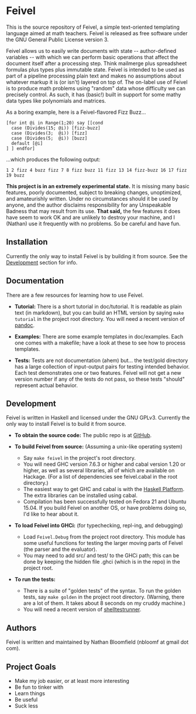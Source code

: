 # Feivel

This is the source repository of Feivel, a simple text-oriented templating language aimed at math teachers. Feivel is released as free software under the GNU General Public License version 3.

Feivel allows us to easily write documents with state -- author-defined variables -- with which we can perform basic operations that affect the document itself after a processing step. Think mailmerge plus spreadsheet formulas plus types plus immutable state. Feivel is intended to be used as part of a pipeline processing plain text and makes no assumptions about whatever markup it is (or isn't) layered on top of. The on-label use of Feivel is to produce math problems using "random" data whose difficulty we can precisely control. As such, it has (basic!) built in support for some mathy data types like polynomials and matrices.

As a boring example, here is a Feivel-flavored Fizz Buzz...

    [for int @i in Range(1;20) say [[cond
      case (Divides(15; @i)) [fizz-buzz]
      case (Divides(3;  @i)) [fizz]
      case (Divides(5;  @i)) [buzz]
      default [@i]
    ] ] endfor]

...which produces the following output:

    1 2 fizz 4 buzz fizz 7 8 fizz buzz 11 fizz 13 14 fizz-buzz 16 17 fizz 19 buzz

**This project is in an extremely experimental state.** It is missing many basic features, poorly documented, subject to breaking changes, unoptimized, and amateurishly written. Under no circumstances should it be used by anyone, and the author disclaims responsibility for any Unspeakable Badness that may result from its use. **That said,** the few features it does have seem to work OK and are unlikely to destroy your machine, and I (Nathan) use it frequently with no problems. So be careful and have fun.



## Installation

Currently the only way to install Feivel is by building it from source. See the [Development](#development) section for info.



## Documentation

There are a few resources for learning how to use Feivel.

- **Tutorial:** There is a short tutorial in doc/tutorial. It is readable as plain text (in markdown), but you can build an HTML version by saying `make tutorial` in the project root directory. You will need a recent version of [pandoc](pandoc.org).

- **Examples:** There are some example templates in doc/examples. Each one comes with a makefile; have a look at these to see how to process templates.

- **Tests:** Tests are not documentation (ahem) but... the test/gold directory has a large collection of input-output pairs for testing intended behavior. Each test demonstrates one or two features. Feivel will not get a new version number if any of the tests do not pass, so these tests "should" represent actual behavior.



## Development

Feivel is written in Haskell and licensed under the GNU GPLv3. Currently the only way to install Feivel is to build it from source.

- **To obtain the source code:** The public repo is at [GitHub](https://github.com/nbloomf/feivel).

- **To build Feivel from source:** (Assuming a unix-like operating system)
  - Say `make feivel` in the project's root directory.
  - You will need GHC version 7.6.3 or higher and cabal version 1.20 or higher, as well as several libraries, all of which are available on Hackage. (For a list of dependencies see feivel.cabal in the root directory.)
  - The easiest way to get GHC and cabal is with the [Haskell Platform](https://www.haskell.org/platform/). The extra libraries can be installed using cabal.
  - Compilation has been successfully tested on Fedora 21 and Ubuntu 15.04. If you build Feivel on another OS, or have problems doing so, I'd like to hear about it.

- **To load Feivel into GHCi:** (for typechecking, repl-ing, and debugging)
  - Load `Feivel.Debug` from the project root directory. This module has some useful functions for testing the larger moving parts of Feivel (the parser and the evaluator).
  - You may need to add src/ and test/ to the GHCi path; this can be done by keeping the hidden file .ghci (which is in the repo) in the project root.

- **To run the tests:**
  - There is a suite of "golden tests" of the syntax. To run the golden tests, say `make golden` in the project root directory. (Warning, there are a lot of them. It takes about 8 seconds on my cruddy machine.)
  - You will need a recent version of [shelltestrunner](joyful.org/shelltestrunner/).



## Authors

Feivel is written and maintained by Nathan Bloomfield (nbloomf at gmail dot com).



## Project Goals

* Make my job easier, or at least more interesting
* Be fun to tinker with
* Learn things
* Be useful
* Suck less

